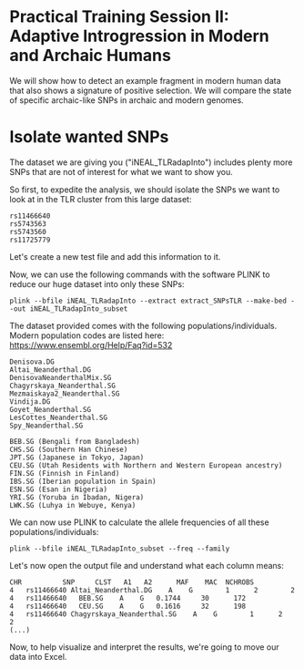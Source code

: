 # Practical Training Session II: Adaptive Introgression in Modern and Archaic Humans #

We will show how to detect an example fragment in modern human data that also shows a signature of positive selection. We will compare the state of specific archaic-like SNPs in archaic and modern genomes.

# Isolate wanted SNPs #

The dataset we are giving you ("iNEAL_TLRadapInto") includes plenty more SNPs that are not of interest for what we want to show you.

So first, to expedite the analysis, we should isolate the SNPs we want to look at in the TLR cluster from this large dataset:

    rs11466640
    rs5743563
    rs5743560
    rs11725779

Let's create a new test file and add this information to it.

Now, we can use the following commands with the software PLINK to reduce our huge dataset into only these SNPs:

    plink --bfile iNEAL_TLRadapInto --extract extract_SNPsTLR --make-bed --out iNEAL_TLRadapInto_subset

The dataset provided comes with the following populations/individuals. Modern population codes are listed here:
https://www.ensembl.org/Help/Faq?id=532

    Denisova.DG
    Altai_Neanderthal.DG
    DenisovaNeanderthalMix.SG
    Chagyrskaya_Neanderthal.SG
    Mezmaiskaya2_Neanderthal.SG
    Vindija.DG
    Goyet_Neanderthal.SG
    LesCottes_Neanderthal.SG
    Spy_Neanderthal.SG
    
    BEB.SG (Bengali from Bangladesh)
    CHS.SG (Southern Han Chinese)
    JPT.SG (Japanese in Tokyo, Japan)
    CEU.SG (Utah Residents with Northern and Western European ancestry)
    FIN.SG (Finnish in Finland)
    IBS.SG (Iberian population in Spain)
    ESN.SG (Esan in Nigeria)
    YRI.SG (Yoruba in Ibadan, Nigera)
    LWK.SG (Luhya in Webuye, Kenya)   

We can now use PLINK to calculate the allele frequencies of all these populations/individuals:

    plink --bfile iNEAL_TLRadapInto_subset --freq --family

Let's now open the output file and understand what each column means:

    CHR          SNP     CLST   A1   A2      MAF    MAC  NCHROBS
    4   rs11466640 Altai_Neanderthal.DG    A    G        1      2        2 
    4   rs11466640   BEB.SG    A    G   0.1744     30      172 
    4   rs11466640   CEU.SG    A    G   0.1616     32      198 
    4   rs11466640 Chagyrskaya_Neanderthal.SG    A    G        1      2        2 
    (...)

Now, to help visualize and interpret the results, we're going to move our data into Excel.
